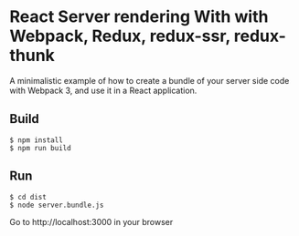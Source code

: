 # React Server rendering With with Webpack, Redux, redux-ssr, redux-thunk
A minimalistic example of how to create a bundle of your server side code with Webpack 3, and use it in a React application.


## Build

```
$ npm install
$ npm run build
```

## Run

```
$ cd dist
$ node server.bundle.js
```

Go to http://localhost:3000 in your browser

